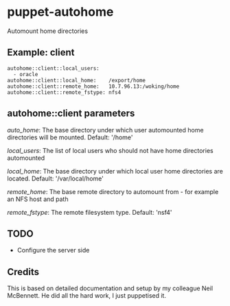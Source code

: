 # puppet-autohome

Automount home directories

## Example: client

    autohome::client::local_users:
      - oracle
    autohome::client::local_home:    /export/home
    autohome::client::remote_home:   10.7.96.13:/woking/home
    autohome::client::remote_fstype: nfs4

## autohome::client parameters

*auto_home*: The base directory under which user automounted home directories
will be mounted. Default: '/home'

*local_users*: The list of local users who should not have home directories
automounted

*local_home*: The base directory under which local user home directories are
located. Default: '/var/local/home'

*remote_home*: The base remote directory to automount from - for example an NFS
host and path

*remote_fstype*: The remote filesystem type. Default: 'nsf4'

## TODO

* Configure the server side

## Credits

This is based on detailed documentation and setup by my colleague Neil
McBennett.  He did all the hard work, I just puppetised it.

